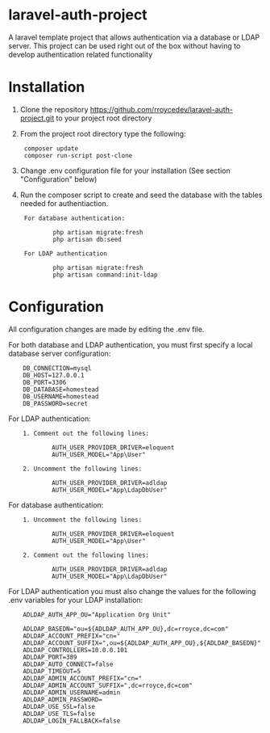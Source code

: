 # laravel-auth-project
A laravel template project that allows authentication via a database or LDAP server.  This project can be used right out of the box without having to develop authentication related functionality



Installation
============

1. Clone the repository https://github.com/rroycedev/laravel-auth-project.git to your project root directory

2. From the project root directory type the following:

        composer update
        composer run-script post-clone

3. Change .env configuration file for your installation (See section "Configuration" below)

4. Run the composer script to create and seed the database with the tables needed for authentiaction.

        For database authentication:
        
                php artisan migrate:fresh
                php artisan db:seed

        For LDAP authentication

                php artisan migrate:fresh
                php artisan command:init-ldap


Configuration
=============

All configuration changes are made by editing the .env file.

For both database and LDAP authentication, you must first specify a local database server configuration:

        DB_CONNECTION=mysql
        DB_HOST=127.0.0.1
        DB_PORT=3306
        DB_DATABASE=homestead
        DB_USERNAME=homestead
        DB_PASSWORD=secret

For LDAP authentication:

        1. Comment out the following lines:

                AUTH_USER_PROVIDER_DRIVER=eloquent
                AUTH_USER_MODEL="App\User"

        2. Uncomment the following lines:

                AUTH_USER_PROVIDER_DRIVER=adldap
                AUTH_USER_MODEL="App\LdapDbUser"

For database authentication:

        1. Uncomment the following lines:

                AUTH_USER_PROVIDER_DRIVER=eloquent
                AUTH_USER_MODEL="App\User"

        2. Comment out the following lines:

                AUTH_USER_PROVIDER_DRIVER=adldap
                AUTH_USER_MODEL="App\LdapDbUser"

For LDAP authentication you must also change the values for the following .env variables
for your LDAP installation:

        ADLDAP_AUTH_APP_OU="Application Org Unit"

        ADLDAP_BASEDN="ou=${ADLDAP_AUTH_APP_OU},dc=rroyce,dc=com"
        ADLDAP_ACCOUNT_PREFIX="cn="
        ADLDAP_ACCOUNT_SUFFIX=",ou=${ADLDAP_AUTH_APP_OU},${ADLDAP_BASEDN}"
        ADLDAP_CONTROLLERS=10.0.0.101
        ADLDAP_PORT=389
        ADLDAP_AUTO_CONNECT=false
        ADLDAP_TIMEOUT=5
        ADLDAP_ADMIN_ACCOUNT_PREFIX="cn="
        ADLDAP_ADMIN_ACCOUNT_SUFFIX=",dc=rroyce,dc=com"
        ADLDAP_ADMIN_USERNAME=admin
        ADLDAP_ADMIN_PASSWORD=
        ADLDAP_USE_SSL=false
        ADLDAP_USE_TLS=false
        ADLDAP_LOGIN_FALLBACK=false

